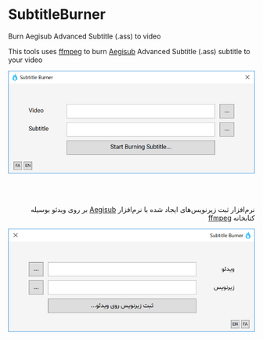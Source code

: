 # SubtitleBurner
Burn Aegisub Advanced Subtitle (.ass) to video

This tools uses [ffmpeg](https://ffmpeg.org/) to burn [Aegisub](http://www.aegisub.org/) Advanced Subtitle (.ass) subtitle to your video

![Subtitle Burner](images/subtitle_burner_en.png)

<br />
<br />
<div dir="rtl">

نرم‌افزار ثبت زیرنویس‌های ایجاد شده با نرم‌افزار 
[Aegisub](http://www.aegisub.org/)
 بر روی ویدئو بوسیله کتابخانه 
 [ffmpeg](https://ffmpeg.org/)

</div>

![Subtitle Burner](images/subtitle_burner_fa.png)

